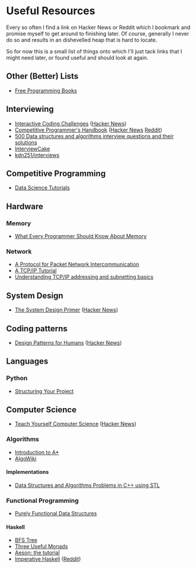 # Useful Resources

Every so often I find a link on Hacker News or Reddit which I bookmark and
promise myself to get around to finishing later. Of course, generally I never
do so and results in an dishevelled heap that is hard to locate.

So for now this is a small list of things onto which I'll just tack links that
I might need later, or found useful and should look at again.

## Other (Better) Lists

 - [Free Programming Books](https://github.com/vhf/free-programming-books/blob/master/free-programming-books.md)

## Interviewing

 - [Interactive Coding Challenges](https://github.com/donnemartin/interactive-coding-challenges) ([Hacker News](https://news.ycombinator.com/item?id=14022110))
 - [Competitive Programmer's Handbook](https://cses.fi/book.pdf) ([Hacker News](https://news.ycombinator.com/item?id=14115826) [Reddit](https://www.reddit.com/r/programming/comments/65fjs2/competitive_programmers_handbook))
 - [500 Data structures and algorithms interview questions and their solutions](https://techiedelight.quora.com/500-Data-structures-and-algorithms-interview-questions-and-their-solutions)
 - [InterviewCake](https://interviewcake.com)
 - [kdn251/interviews](https://github.com/kdn251/interviews)

## Competitive Programming

 - [Data Science Tutorials](https://www.topcoder.com/community/data-science/data-science-tutorials/)

## Hardware

### Memory
 - [What Every Programmer Should Know About Memory](https://www.akkadia.org/drepper/cpumemory.pdf)

### Network
 - [A Protocol for Packet Network Intercommunication](https://www.cs.princeton.edu/courses/archive/fall06/cos561/papers/cerf74.pdf)
 - [A TCP/IP Tutorial](https://tools.ietf.org/html/rfc1180)
 - [Understanding TCP/IP addressing and subnetting basics](https://support.microsoft.com/en-au/help/164015/understanding-tcp-ip-addressing-and-subnetting-basics)

## System Design

 - [The System Design Primer](https://github.com/donnemartin/system-design-primer) ([Hacker News](https://news.ycombinator.com/item?id=13823979))

## Coding patterns

 - [Design Patterns for Humans](https://github.com/kamranahmedse/design-patterns-for-humans) ([Hacker News](https://news.ycombinator.com/item?id=13676729))

## Languages

### Python

 - [Structuring Your Project](http://python-guide-pt-br.readthedocs.io/en/latest/writing/structure/)

## Computer Science

 - [Teach Yourself Computer Science](https://teachyourselfcs.com/) ([Hacker News](https://news.ycombinator.com/item?id=13862284))

### Algorithms

 - [Introduction to A*](http://www.redblobgames.com/pathfinding/a-star/introduction.html)
 - [AlgoWiki](https://wiki.algo.is/)

#### Implementations
 - [Data Structures and Algorithms Problems in C++ using STL](http://www.techiedelight.com/data-structures-and-algorithms-interview-questions-stl/)


### Functional Programming

 - [Purely Functional Data Structures](https://www.cs.cmu.edu/~rwh/theses/okasaki.pdf)

#### Haskell

 - [BFS Tree](http://www.nmattia.com/posts/2016-07-31-bfs-tree.html)
 - [Three Useful Monads](http://adit.io/posts/2013-06-10-three-useful-monads.html)
 - [Aeson: the tutorial](https://artyom.me/aeson)
 - [Imperative Haskell](http://vaibhavsagar.com/blog/2017/05/29/imperative-haskell/) ([Reddit](https://www.reddit.com/r/haskell/comments/6e4wq8/imperative_haskell/))
